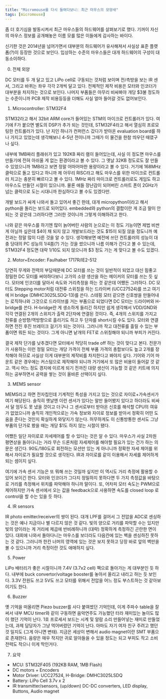 ```yaml
---
title: "Micromouse를 다시 들여다보니: 최근 마우스의 모양새"
tags: [micromouse]
---
```


좀 더 호기심을 발동시켜서 최근 마우스들의 하드웨어를 살펴보기로 했다. 기꺼이 자신의 마우스 정보를 공개해놓은 이름 모를 많은 이들에게 감사하는 바이다.

신기한 것은 2014년을 넘어가면서 대부분의 하드웨어가 유사해져서 사실상 표준 플랫폼(?)이 등장한 것으로 보인다. 입상하는 수준의 마우스들은 대개 하드웨어의 구성이 대동소이하다. 

0. 전체 외양

DC 모터를 두 개 달고 있고 LiPo cell로 구동되는 것처럼 보이며 전/측방을 보는 IR 센서, 그리고 바퀴는 좌우 각각 2개씩 달고 있다. 전체적인 제작 비용은 모터와 인코더가 대부분을 차지하는 것으로 보인다. 나머지 부품들은 아무리 비싸봐야 개당 $3불 정도하는 수준이니까 PCB 제작 비용등등을 더해도 사실 얼마 들어갈 것도 없어보인다. 

1. Microcontroller: STM32F4

STM32라고 해서 32bit ARM core가 들어있는 STM의 마이크로 컨트롤러가 있다. 여기에 F가 붙으면 별도의 DSP가 추가 되는 것인데, STM32F4라고 해서 열심히 프로모팅한 컨트롤러가 있다. 난 지인 하나가 컨퍼런스 갔다가 받아온 evaluation board를 하나 가지고 있었는데 생각해보니 4-5년 전이니까 그때가 이 물건을 한참 띄우던 때였구나 싶다.

내부에 1MB짜리 플래쉬가 있고 192KB 짜리 램이 들어있는데, 사실 이 정도면 마우스를 만들기에 전혀 아쉬울 게 없는 환경이라고 볼 수 있다. 그 옛날 32KB 정도로도 잘 만들 수 있었으니까 1MB라고 보면 정말 어마어마한 용량이라고 볼 수 있다. 거기에 168MHz 클럭으로 돌고 있다고 하니까 제 아무리 RISC라고 해도 마우스를 위한 마이크로 컨트롤러 치고는 충분히 빠르다고 볼 수 있다. 1MHz 짜리 마이크로 컨트롤러로도 게임도 하고 마우스도 만들던 시절이 있으니까. 물론 애들 장난감이 되어버린 스마트 폰이 2GHz가 넘는 클럭으로 도는 시대니까 한심하다고 볼 수도 있겠다만.

개발 보드가 싸게 나와서 돌고 있어서 좋긴 한데, 대개 micropython이라고 해서 python을 돌리는 보드로 되어있다. embedded와 python의 결합이란 게 조금 말이 안되는 것 같은데 그러하다면 그러한 것이니까 그렇게 이해하려고 한다.

나와 같은 마우스를 하기엔 많이 늙어버린 사람의 눈으로는 이 정도 기능이면 제법 비싼 게 아닐까 싶은데 $4이 채 되지 않고 개발보드라는 것도 $15이 되질 않을 정도니까 예전과는 정말 많이 다른 것을 알 수 있다. 생각해보면 예전에 쓰던 컨트롤러의 성능이 대충 당대의 PC 성능의 1/4쯤(?) 가는 것을 썼으니까 나름 이해가 간다고 볼 수 있는데, STM32F4 정도면 대략 1/10도 되지 않으니까 $3 정도 가는 게 맞다고 볼 수도 있겠다.

2. Motor+Encoder: Faulhaber 1717R/IE2-512

당연히 무게와 전력의 부담때문에 DC 모터를 쓰는 것이 일반적이 되었고 대신 힘좋고 정밀한 DC 모터를 써야하다보니 고가의 소량 생산을 하는 메이커의 모터를 쓰는 듯 싶다. 모터에 인코더를 달아서 속도와 거리측정을 하는 것 같은데 어쨌든 그러하다. DC 모터도 Stepping motor처럼 대전류 스위칭을 하는 드라이버 (UCC27524)를 쓰고 여기에 H bridge (DMHC3025LSDQ-13)를 쓴다. 스테핑 모터 같으면 신호쌍을 만들어내는 로직하나와 그것으로 드라이브를 거는 부품으로 되었다면 DC 모터는 드라이버와 H-bridge를 쓴다. H-bridge란 게 생소하게 들리긴 하지만 쉽게 생각해서 VDD/GND와 각각 연결된 2개의 스위치가 출력 2단자에 연결된 것이다. 즉, 4개의 스위치를 가지고 전류를 순방향/역방향으로 흘리기도 하고 두 단자를 short시킬 수도 있다. 모터와 연결하면 전진 후진 브레이크 걸기가 되는 것이다. 그러니까 작고 대전류를 흘릴 수 있는 부품이면 뭐든 되는 것이다. 그게 아니면 낱개의 FET로 스위칭해야 되니까 부피가 커진다.

결국 제작 단가를 낮추겠다면 모터에서 적당히 trade off 하는 것이 맞다고 본다. 전문가가 사용하는 이런 정밀 모터는 개당 가격이 전체 부품 가격의 총합보다도 높고 2개를 장착해야 하므로 사실상 이게 대부분의 제작비를 차지한다고 봐야지 싶다. 기어와 기어 마운트 같은 경우에는 커스텀으로 제작해야 되니까 거기에서 또 많은 비용이 들어갈 것 같고. 역시 어느 정도 경지에 이르게 되기 전까진 대량 생산이 가능할 것 같은 키트에 의지하는 공부하면서 공력을 쌓는 것이 올바른 선택이지 싶다.

3. MEMS sensor

MEMS라고 하면 전자칩인데 기계적인 특성을 가지고 있는 것으로 자이로+가속센서가 여기 해당된다. 솔직히 옛날엔 이런 센서가 있다는 말만 들어봤지 있다고 하더라도 비싸서 달 엄두도 못 냈을 것이고 더구나 그 센서로부터 받아온 신호를 해석할 CPU의 여유가 없었으니까 솔직히 개인적으로는 가속 정보와 자이로 정보를 받아서 정확히 어떤 도움을 준다는 것인지 확실하게 와닿지가 않는다. 허무하게도 이 신통방통한 센서도 그냥 부품의 단가로 봤을 때는 개당 $1도 하지 않는 시절이 됐다.

어쨌든 일단 자이로로 자세제어를 할 수 있다는 것은 알 수 있다. 마우스가 사실 2차원 평면상을 돌아다니는 거라 무슨 드론처럼 자세제어를 해야할 필요가 있는 건가 하는 의문은 생긴다. 90도/180도로 회전하는 모션만 있는 게 아니니까 정확한 자세 제어를 위해서 자이로가 필요할 것으로 생각된다. IR과 자이로를 같이 이용해서 자세를 제어하게 되는 셈이지 싶다. 

여기에 가속 센서 기능은 또 뭐해 쓰는 것일까 싶지만 이 역시도 거리 측정에 활용할 수 있어 보이긴 한다. 모터와 인코더가 그다지 정밀하지 못하다면 두 가지 측정값을 바탕으로 거리를 측정해서 위치를 파악해야 하니까 말이다. 또, 어차피 모터 속도는 PWM으로 제어하지만 가속 센서에서 오는 값을 feedback으로 사용하면 속도를 closed loop 로 control을 할 수는 있을 듯 하다.

4. IR sensors

IR photo emitter/receiver의 쌍이 된다. 대개 LPF를 걸어서 그 전압을 ADC로 센싱하는 것은 예나 지금이나 별 다르지 않은 것 같다. 빛의 양으로 거리를 파악할 수는 있지만 빛의 양이라는 게 거리에 제곱에 반비례하니까 (대략) 정확하게 측정하긴 곤란한 면이 있다. 대회에 나와서 돌아다니는 마우스를 보더라도 다음칸에 있는 벽을 센싱하진 못하는 것 같다. 그러니까 한칸 너머의 영역에 있는 것은 보지 못하고 당장 바로 앞의 벽만을 볼 수 있으니까 거리 측정이란 것도 애매하지 싶다. 

5. Power

LiPo 배터리가 좋은 시절이니까 7.4V (3.7x2 cell) 팩으로 돌아가는 게 대부분인 듯 하다. 내부에 buck convertor/voltage booster를 놓아서 올리고 내리고 하는 듯 보인다. 3.3V 전원도 쓰고 5V도 쓰고 모터를 위해서 전압을 어느 정도 부스트하는 것 같아보이기도 한다. 

6. Buzzer

옛 기억을 떠올리면 Piezo buzzer를 사다 붙여썼던 기억인데, 이게 주파수 table을 잘 써서 내부 MCU timer와 같이 구동하면 음악연주도 가능했던 터라 재미있는 놀이도 많이 했던 기억이 난다. 1호 프로세서 보드는 시계 및 알람 소리 만들어넣는 재미로 만들었는데, 과제 담당자가 그냥 먹어버렸던 기억이 난다. 아마도 자기 여자 친구 주려고 했던 것 일지도 (그게 아니면 변태). 지금은 세상이 변해서 audio magnet이란 SMT 부품으로 존재한다. 음량은 매우 작지만 귀로 알아들을 수 있을 정도는 되고 부피도 작고 소비전력도 작으니 이게 딱인거다. 

7. 요약

- MCU: STM32F405 (192KB RAM, 1MB Flash)
- DC motors + Encoders
- Motor Driver: UCC27524, H-Bridge: DMHC3025LSDQ
- Battery: LiPo Cell 3.7v x 2
- IR transmitter/sensors, (up/down) DC-DC converters, LED display, Buttons, Audio magnet